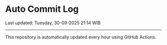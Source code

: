 # Auto Commit Log

Last updated: Tuesday, 30-09-2025 21:14 WIB

---

This repository is automatically updated every hour using GitHub Actions.
